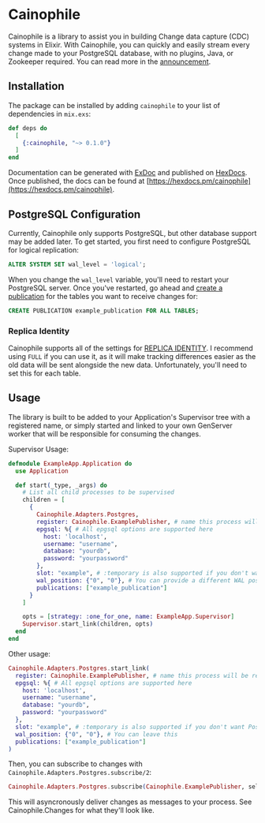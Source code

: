 # Cainophile

Cainophile is a library to assist you in building Change data capture (CDC) systems in Elixir. With Cainophile, you can quickly and easily stream every change made to your PostgreSQL database, with no plugins, Java, or Zookeeper required. You can read more in the [announcement](https://bbhoss.io/posts/announcing-cainophile/).

## Installation

The package can be installed by adding `cainophile` to your list of dependencies in `mix.exs`:

```elixir
def deps do
  [
    {:cainophile, "~> 0.1.0"}
  ]
end
```

Documentation can be generated with [ExDoc](https://github.com/elixir-lang/ex_doc)
and published on [HexDocs](https://hexdocs.pm). Once published, the docs can
be found at [https://hexdocs.pm/cainophile](https://hexdocs.pm/cainophile).

## PostgreSQL Configuration

Currently, Cainophile only supports PostgreSQL, but other database support may be added later. To get started, you first need to configure PostgreSQL for logical replication:

```sql
ALTER SYSTEM SET wal_level = 'logical';
```

When you change the `wal_level` variable, you'll need to restart your PostgreSQL server. Once you've restarted, go ahead and [create a publication](https://www.postgresql.org/docs/current/sql-createpublication.html) for the tables you want to receive changes for:

```sql
CREATE PUBLICATION example_publication FOR ALL TABLES;
```

### Replica Identity

Cainophile supports all of the settings for [REPLICA IDENTITY](https://www.postgresql.org/docs/current/sql-altertable.html#SQL-CREATETABLE-REPLICA-IDENTITY). I recommend using `FULL` if you can use it, as it will make tracking differences easier as the old data will be sent alongside the new data. Unfortunately, you'll need to set this for each table. 

## Usage
The library is built to be added to your Application's Supervisor tree with a registered name, or simply started and linked to your own GenServer worker that will be responsible for consuming the changes.

Supervisor Usage:

```elixir
defmodule ExampleApp.Application do
  use Application

  def start(_type, _args) do
    # List all child processes to be supervised
    children = [
      {
        Cainophile.Adapters.Postgres,
        register: Cainophile.ExamplePublisher, # name this process will be registered globally as, for usage with Cainophile.Adapters.Postgres.subscribe/2
        epgsql: %{ # All epgsql options are supported here
          host: 'localhost',
          username: "username",
          database: "yourdb",
          password: "yourpassword"
        },
        slot: "example", # :temporary is also supported if you don't want Postgres keeping track of what you've acknowledged
        wal_position: {"0", "0"}, # You can provide a different WAL position if desired, or default to allowing Postgres to send you what it thinks you need
        publications: ["example_publication"]
      }
    ]

    opts = [strategy: :one_for_one, name: ExampleApp.Supervisor]
    Supervisor.start_link(children, opts)
  end
end
```

Other usage:

```elixir
Cainophile.Adapters.Postgres.start_link(
  register: Cainophile.ExamplePublisher, # name this process will be registered globally as, for usage with Cainophile.Adapters.Postgres.subscribe/2
  epgsql: %{ # All epgsql options are supported here
    host: 'localhost',
    username: "username",
    database: "yourdb",
    password: "yourpassword"
  },
  slot: "example", # :temporary is also supported if you don't want Postgres keeping track of what you've acknowledged
  wal_position: {"0", "0"}, # You can leave this 
  publications: ["example_publication"]
)
```

Then, you can subscribe to changes with `Cainophile.Adapters.Postgres.subscribe/2`:
```elixir
Cainophile.Adapters.Postgres.subscribe(Cainophile.ExamplePublisher, self())
```

This will asyncronously deliver changes as messages to your process. See Cainophile.Changes for what they'll look like.